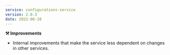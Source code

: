 ```yaml
---
service: configurations-service
version: 2.0.3
date: 2022-06-28
---
```


**⚒️ Improvements**
* Internal improvements that make the service less dependent on changes in other services.